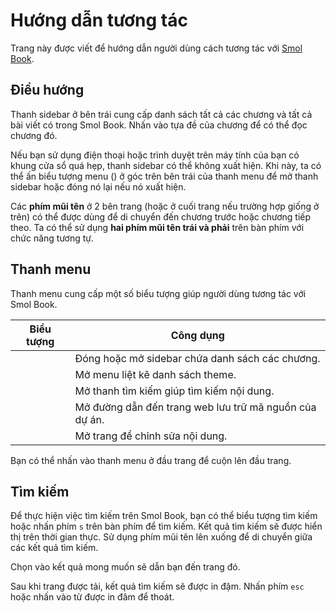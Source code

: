# Hướng dẫn tương tác

Trang này được viết để hướng dẫn người dùng cách tương tác với [Smol Book](./title-page.md).

## Điều hướng

Thanh sidebar ở bên trái cung cấp danh sách tất cả các chương và tất cả bài viết có trong Smol Book. Nhấn vào tựa đề của chương để có thể đọc chương đó.

Nếu bạn sử dụng điện thoại hoặc trình duyệt trên máy tính của bạn có khung cửa sổ quá hẹp, thanh sidebar có thể không xuất hiện. Khi này, ta có thể ấn biểu tượng menu (<i class="fa fa-bars"></i>) ở góc trên bên trái của thanh menu để mở thanh sidebar hoặc đóng nó lại nếu nó xuất hiện.

Các **phím mũi tên** ở 2 bên trang (hoặc ở cuối trang nếu trường hợp giống ở trên) có thể được dùng để di chuyển đến chương trước hoặc chương tiếp theo. Ta có thể sử dụng **hai phím mũi tên trái và phải** trên bàn phím với chức năng tương tự.

## Thanh menu

Thanh menu cung cấp một số biểu tượng giúp người dùng tương tác với Smol Book.

| Biểu tượng | Công dụng |
|------|-------------|
| <i class="fa fa-bars"></i> | Đóng hoặc mở sidebar chứa danh sách các chương. |
| <i class="fa fa-paint-brush"></i> | Mở menu liệt kê danh sách theme. |
| <i class="fa fa-search"></i> | Mở thanh tìm kiếm giúp tìm kiếm nội dung. |
| <i class="fa fa-code-fork"></i> | Mở đường dẫn đến trang web lưu trữ mã nguồn của dự án. |
| <i class="fa fa-edit"></i> | Mở trang để chỉnh sửa nội dung. |

Bạn có thể nhấn vào thanh menu ở đầu trang để cuộn lên đầu trang.

## Tìm kiếm

Để thực hiện việc tìm kiếm trên Smol Book, bạn có thể biểu tượng tìm kiếm <i class="fa fa-search"></i> hoặc nhấn phím `s` trên bàn phím để tìm kiếm. Kết quả tìm kiếm sẽ được hiển thị trên thời gian thực. 
Sử dụng phím mũi tên lên xuống để di chuyển giữa các kết quả tìm kiếm. 

Chọn vào kết quả mong muốn sẽ dẫn bạn đến trang đó.

Sau khi trang được tải, kết quả tìm kiếm sẽ được in đậm. Nhấn phím `esc` hoặc nhấn vào từ được in đâm để thoát.